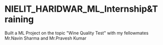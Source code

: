 # NIELIT_HARIDWAR_ML_Internship&Training
Built a ML Project on the topic "Wine Quality Test" with  my fellowmates Mr.Navin Sharma and Mr.Pravesh Kumar
